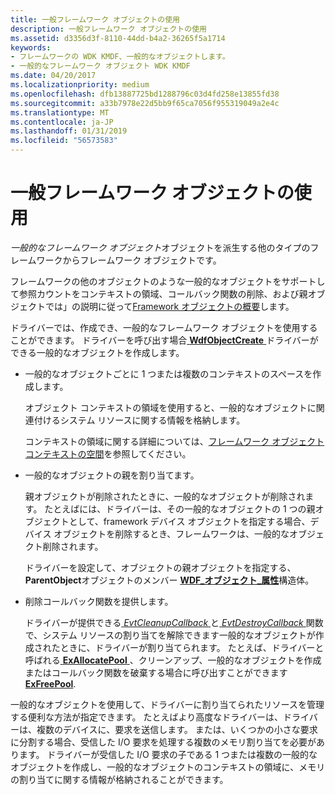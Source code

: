```yaml
---
title: 一般フレームワーク オブジェクトの使用
description: 一般フレームワーク オブジェクトの使用
ms.assetid: d3356d3f-8110-44dd-b4a2-36265f5a1714
keywords:
- フレームワークの WDK KMDF、一般的なオブジェクトします。
- 一般的なフレームワーク オブジェクト WDK KMDF
ms.date: 04/20/2017
ms.localizationpriority: medium
ms.openlocfilehash: dfb13887725bd1288796c03d4fd258e13855fd38
ms.sourcegitcommit: a33b7978e22d5bb9f65ca7056f955319049a2e4c
ms.translationtype: MT
ms.contentlocale: ja-JP
ms.lasthandoff: 01/31/2019
ms.locfileid: "56573583"
---
```

# <a name="using-general-framework-objects"></a>一般フレームワーク オブジェクトの使用


*一般的なフレームワーク オブジェクト*オブジェクトを派生する他のタイプのフレームワークからフレームワーク オブジェクトです。

フレームワークの他のオブジェクトのような一般的なオブジェクトをサポートして参照カウントをコンテキストの領域、コールバック関数の削除、および親オブジェクトでは」の説明に従って[Framework オブジェクトの概要](introduction-to-framework-objects.md)します。

ドライバーでは、作成でき、一般的なフレームワーク オブジェクトを使用することができます。 ドライバーを呼び出す場合[ **WdfObjectCreate** ](https://msdn.microsoft.com/library/windows/hardware/ff548730)ドライバーができる一般的なオブジェクトを作成します。

-   一般的なオブジェクトごとに 1 つまたは複数のコンテキストのスペースを作成します。

    オブジェクト コンテキストの領域を使用すると、一般的なオブジェクトに関連付けるシステム リソースに関する情報を格納します。

    コンテキストの領域に関する詳細については、[フレームワーク オブジェクト コンテキストの空間](framework-object-context-space.md)を参照してください。

-   一般的なオブジェクトの親を割り当てます。

    親オブジェクトが削除されたときに、一般的なオブジェクトが削除されます。 たとえばには、ドライバーは、その一般的なオブジェクトの 1 つの親オブジェクトとして、framework デバイス オブジェクトを指定する場合、デバイス オブジェクトを削除するとき、フレームワークは、一般的なオブジェクト削除されます。

    ドライバーを設定して、オブジェクトの親オブジェクトを指定する、 **ParentObject**オブジェクトのメンバー [ **WDF\_オブジェクト\_属性**](https://msdn.microsoft.com/library/windows/hardware/ff552400)構造体。

-   削除コールバック関数を提供します。

    ドライバーが提供できる[ *EvtCleanupCallback* ](https://msdn.microsoft.com/library/windows/hardware/ff540840)と[ *EvtDestroyCallback* ](https://msdn.microsoft.com/library/windows/hardware/ff540841)関数で、システム リソースの割り当てを解除できます一般的なオブジェクトが作成されたときに、ドライバーが割り当てられます。 たとえば、ドライバーと呼ばれる[ **ExAllocatePool** ](https://msdn.microsoft.com/library/windows/hardware/ff544501) 、クリーンアップ、一般的なオブジェクトを作成またはコールバック関数を破棄する場合に呼び出すことができます[ **ExFreePool**](https://msdn.microsoft.com/library/windows/hardware/ff544590).

一般的なオブジェクトを使用して、ドライバーに割り当てられたリソースを管理する便利な方法が指定できます。 たとえばより高度なドライバーは、ドライバーは、複数のデバイスに、要求を送信します。 または、いくつかの小さな要求に分割する場合、受信した I/O 要求を処理する複数のメモリ割り当てを必要があります。 ドライバーが受信した I/O 要求の子である 1 つまたは複数の一般的なオブジェクトを作成し、一般的なオブジェクトのコンテキストの領域に、メモリの割り当てに関する情報が格納されることができます。

 

 





